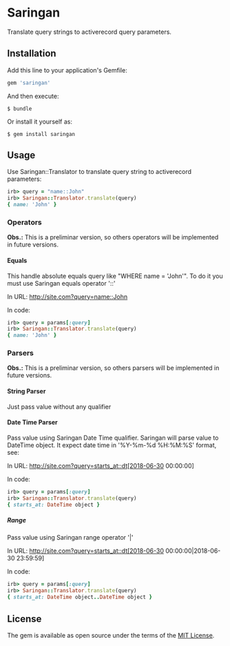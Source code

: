 # Saringan

Translate query strings to activerecord query parameters.

## Installation

Add this line to your application's Gemfile:

```ruby
gem 'saringan'
```

And then execute:

    $ bundle

Or install it yourself as:

    $ gem install saringan

## Usage

Use Saringan::Translator to translate query string to activerecord parameters:

```ruby
irb> query = "name::John"
irb> Saringan::Translator.translate(query)
{ name: 'John' }
```

### Operators

**Obs.:** This is a preliminar version, so others operators will be implemented in future versions.

#### Equals

This handle absolute equals query like "WHERE name = 'John'".
To do it you must use Saringan equals operator '::'

In URL: http://site.com?query=name::John

In code:
```ruby
irb> query = params[:query]
irb> Saringan::Translator.translate(query)
{ name: 'John' }
```

### Parsers

**Obs.:** This is a preliminar version, so others parsers will be implemented in future versions.

#### String Parser

Just pass value without any qualifier

#### Date Time Parser

Pass value using Saringan Date Time qualifier.
Saringan will parse value to DateTime object. It expect date time in '%Y-%m-%d %H:%M:%S' format, see:

In URL: http://site.com?query=starts_at::dt[2018-06-30 00:00:00]

In code:
```ruby
irb> query = params[:query]
irb> Saringan::Translator.translate(query)
{ starts_at: DateTime object }
```

##### Range

Pass value using Saringan range operator '|'

In URL: http://site.com?query=starts_at::dt[2018-06-30 00:00:00|2018-06-30 23:59:59]

In code:
```ruby
irb> query = params[:query]
irb> Saringan::Translator.translate(query)
{ starts_at: DateTime object..DateTime object }
```

## License

The gem is available as open source under the terms of the [MIT License](https://opensource.org/licenses/MIT).
